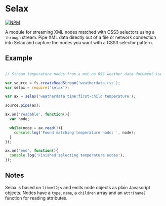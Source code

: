 Selax
=====

[![NPM](https://nodei.co/npm/selax.png)](https://nodei.co/npm/selax/)

A module for streaming XML nodes matched with CSS3 selectors using a `through` stream. Pipe XML data directly out of a file or network connection into Selax and capture the nodes you want with a CSS3 selector pattern.

Example
-------

```javascript

// Stream temperature nodes from a met.no RSS weather data document (see: http://api.met.no/weatherapi/documentation )

var source = fs.createReadStream('weatherdata.rss');
var selax = require('selax');

var ax = selax('weatherdata time:first-child temperature');

source.pipe(ax);

ax.on('readable', function(){
  var node;

  while(node = ax.read()){
    console.log('Found matching temperature node: ', node);
  }
});

ax.on('end', function(){
  console.log('Finished selecting temperature nodes');
});

```

Notes
-----

Selax is based on `libxml2js` and emits node objects as plain Javascript objects. Nodes have a `type`, `name`, a `children` array and an `attr(name)` function for reading attributes.